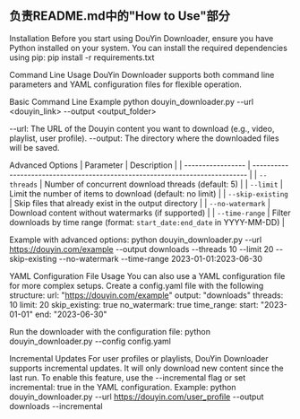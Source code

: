 ## 负责README.md中的"How to Use"部分
<!-- by 秦登基 -->
Installation
Before you start using DouYin Downloader, ensure you have Python installed on your system. You can install the required dependencies using pip:
pip install -r requirements.txt

Command Line Usage
DouYin Downloader supports both command line parameters and YAML configuration files for flexible operation.

Basic Command Line Example
python douyin_downloader.py --url <douyin_link> --output <output_folder>

--url: The URL of the Douyin content you want to download (e.g., video, playlist, user profile).
--output: The directory where the downloaded files will be saved.

Advanced Options
| Parameter         | Description                                                                  |
| ----------------- | ---------------------------------------------------------------------------- |
| `--threads`       | Number of concurrent download threads (default: 5)                           |
| `--limit`         | Limit the number of items to download (default: no limit)                    |
| `--skip-existing` | Skip files that already exist in the output directory                        |
| `--no-watermark`  | Download content without watermarks (if supported)                           |
| `--time-range`    | Filter downloads by time range (format: `start_date:end_date` in YYYY-MM-DD) |

Example with advanced options:
python douyin_downloader.py --url https://douyin.com/example --output downloads --threads 10 --limit 20 --skip-existing --no-watermark --time-range 2023-01-01:2023-06-30

YAML Configuration File Usage
You can also use a YAML configuration file for more complex setups. Create a config.yaml file with the following structure:
url: "https://douyin.com/example"
output: "downloads"
threads: 10
limit: 20
skip_existing: true
no_watermark: true
time_range:
  start: "2023-01-01"
  end: "2023-06-30"

Run the downloader with the configuration file:
python douyin_downloader.py --config config.yaml

Incremental Updates
For user profiles or playlists, DouYin Downloader supports incremental updates. It will only download new content since the last run. To enable this feature, use the --incremental flag or set incremental: true in the YAML configuration.
Example:
python douyin_downloader.py --url https://douyin.com/user_profile --output downloads --incremental